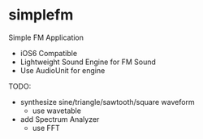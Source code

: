 # simplefm
Simple FM Application

- iOS6 Compatible
- Lightweight Sound Engine for FM Sound
- Use AudioUnit for engine

TODO:
- synthesize sine/triangle/sawtooth/square waveform
  - use wavetable
- add Spectrum Analyzer
  - use FFT
